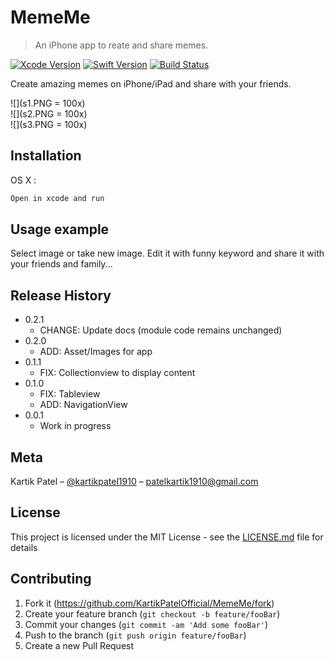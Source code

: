 # MemeMe
> An iPhone app to reate and share memes.

[![Xcode Version][xcode-image]][xcode-url]
[![Swift Version][swift-image]][swift-url]
[![Build Status][travis-image]][travis-url]

Create amazing memes on iPhone/iPad and share with your friends.

![](s1.PNG = 100x)  
![](s2.PNG = 100x)  
![](s3.PNG = 100x)

## Installation

OS X :

```sh
Open in xcode and run
```

## Usage example

Select image or take new image. Edit it with funny keyword and share it with your friends and family...

## Release History

* 0.2.1
    * CHANGE: Update docs (module code remains unchanged)
* 0.2.0
    * ADD: Asset/Images for app
* 0.1.1
    * FIX: Collectionview to display content
* 0.1.0
    * FIX: Tableview
    * ADD: NavigationView
* 0.0.1
    * Work in progress

## Meta

Kartik Patel – [@kartikpatel1910](https://twitter.com/kartikpatel1910) – patelkartik1910@gmail.com

## License

This project is licensed under the MIT License - see the [LICENSE.md](LICENSE.md) file for details

## Contributing

1. Fork it (<https://github.com/KartikPatelOfficial/MemeMe/fork>)
2. Create your feature branch (`git checkout -b feature/fooBar`)
3. Commit your changes (`git commit -am 'Add some fooBar'`)
4. Push to the branch (`git push origin feature/fooBar`)
5. Create a new Pull Request

<!-- Markdown link & img dfn's -->
[xcode-image]: https://img.shields.io/badge/Xcode-9.1-blue.svg
[xcode-url]: https://developer.apple.com/xcode/

[swift-image]: https://img.shields.io/badge/Swift-4-orange.svg
[swift-url]: https://developer.apple.com/swift/

[travis-image]: https://img.shields.io/travis/dbader/node-datadog-metrics/master.svg?style=flat-square
[travis-url]: https://travis-ci.org/dbader/node-datadog-metrics
[wiki]: https://github.com/yourname/yourproject/wiki
